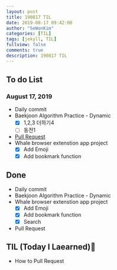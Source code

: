 ```yaml
---
layout: post
title: 190817 TIL
date: 2019-08-17 09:42:00
author: "SeWonKim"
categories: [TIL]
tags: [jekyll, TIL]
fullview: false
comments: true
description: 190817 TIL
---
```


## To do List

### August 17, 2019

- Daily commit
- Baekjoon Algorithm Practice - Dynamic
  - [x] 1,2,3 더하기4
  - [ ] 동전1
- [Pull Request](https://wayhome25.github.io/git/2017/07/08/git-first-pull-request-story/)
- Whale browser extenstion app project
  - [x] Add Emoji
  - [x] Add bookmark function

## Done

- Daily commit
- Baekjoon Algorithm Practice - Dynamic
- Whale browser extenstion app project
  - [x] Add Emoji
  - [x] Add bookmark function
  - [x] Search
- Pull Request

## TIL (Today I Laearned)🤔

- How to Pull Request
